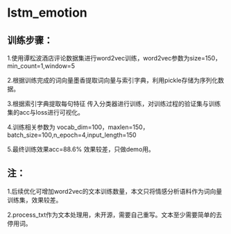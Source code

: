 
# lstm_emotion
## 训练步骤：
1.使用谭松波酒店评论数据集进行word2vec训练，word2vec参数为size=150，min_count=1,window=5

2.根据训练完成的词向量墨香提取词向量与索引字典，利用pickle存储为序列化数据。

3.根据索引字典提取每句特征 传入分类器进行训练，对训练过程的验证集与训练集的acc与loss进行可视化。

4.训练相关参数为 vocab_dim=100，maxlen=150，batch_size=100,n_epoch=4,input_length=150

5.最终训练效果acc=88.6% 效果较差，只做demo用。

## 注：
1.后续优化可增加word2vec的文本训练数量，本文只将情感分析语料作为词向量训练集，效果较差。

2.process_txt作为文本处理用，未开源，需要自己重写。文本至少需要简单的去停用词。
